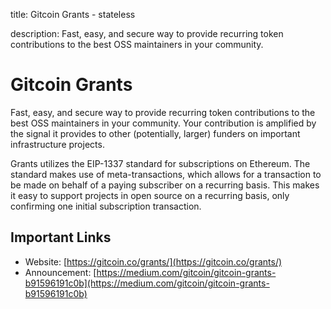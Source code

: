 title: Gitcoin Grants - stateless

description: Fast, easy, and secure way to provide recurring token contributions to the best OSS maintainers in your community.

# Gitcoin Grants

Fast, easy, and secure way to provide recurring token contributions to the best OSS maintainers in your community. Your contribution is amplified by the signal it provides to other (potentially, larger) funders on important infrastructure projects.

Grants utilizes the EIP-1337 standard for subscriptions on Ethereum. The standard makes use of meta-transactions, which allows for a transaction to be made on behalf of a paying subscriber on a recurring basis. This makes it easy to support projects in open source on a recurring basis, only confirming one initial subscription transaction.

## Important Links

* Website: [https://gitcoin.co/grants/](https://gitcoin.co/grants/)
* Announcement: [https://medium.com/gitcoin/gitcoin-grants-b91596191c0b](https://medium.com/gitcoin/gitcoin-grants-b91596191c0b)
